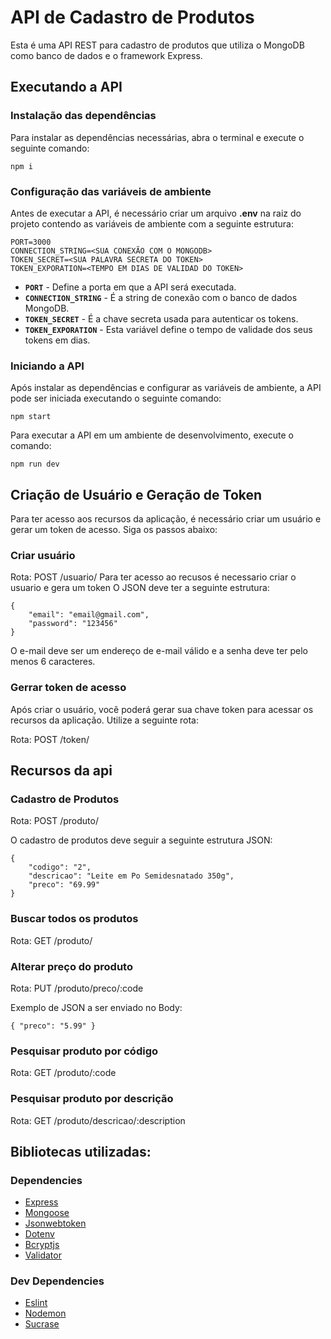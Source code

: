 # API de Cadastro de Produtos
Esta é uma API REST para cadastro de produtos que utiliza o MongoDB como banco de dados e o framework Express.
## Executando a API
### Instalação das dependências
Para instalar as dependências necessárias, abra o terminal e execute o seguinte comando:
~~~
npm i
~~~
### Configuração das variáveis de ambiente
Antes de executar a API, é necessário criar um arquivo __.env__ na raiz do projeto contendo as variáveis de ambiente com a seguinte estrutura:
~~~
PORT=3000
CONNECTION_STRING=<SUA CONEXÃO COM O MONGODB>
TOKEN_SECRET=<SUA PALAVRA SECRETA DO TOKEN>
TOKEN_EXPORATION=<TEMPO EM DIAS DE VALIDAD DO TOKEN>
~~~
* __`PORT`__ - Define a porta em que a API será executada.
* __`CONNECTION_STRING`__ - É a string de conexão com o banco de dados MongoDB.
* __`TOKEN_SECRET`__ - É a chave secreta usada para autenticar os tokens.
* __`TOKEN_EXPORATION`__ - Esta variável define o tempo de validade dos seus tokens em dias.
### Iniciando a API
Após instalar as dependências e configurar as variáveis de ambiente, a API pode ser iniciada executando o seguinte comando:
~~~
npm start
~~~
Para executar a API em um ambiente de desenvolvimento, execute o comando:
~~~
npm run dev
~~~
## Criação de Usuário e Geração de Token
Para ter acesso aos recursos da aplicação, é necessário criar um usuário e gerar um token de acesso. Siga os passos abaixo:
### Criar usuário
Rota: POST /usuario/
Para ter acesso ao recusos é necessario criar o usuario e gera um token
O JSON deve ter a seguinte estrutura:
~~~
{
	"email": "email@gmail.com",
	"password": "123456"
}
~~~
O e-mail deve ser um endereço de e-mail válido e a senha deve ter pelo menos 6 caracteres.
### Gerrar token de acesso
Após criar o usuário, você poderá gerar sua chave token para acessar os recursos da aplicação. Utilize a seguinte rota:

Rota: POST /token/

## Recursos da api
### Cadastro de Produtos
Rota: POST /produto/

O cadastro de produtos deve seguir a seguinte estrutura JSON:
~~~
{
    "codigo": "2",
    "descricao": "Leite em Po Semidesnatado 350g",
    "preco": "69.99"
}
~~~


### Buscar todos os produtos

Rota: GET /produto/


### Alterar preço do produto
Rota: PUT /produto/preco/:code

Exemplo de JSON a ser enviado no Body:
~~~
{ "preco": "5.99" }
~~~


### Pesquisar produto por código
Rota: GET /produto/:code


### Pesquisar produto por descrição
Rota: GET /produto/descricao/:description


## Bibliotecas utilizadas:
### Dependencies
* [Express](https://www.npmjs.com/package/express)
* [Mongoose](https://www.npmjs.com/package/mongoose)
* [Jsonwebtoken](https://www.npmjs.com/package/jsonwebtoken)
* [Dotenv](https://www.npmjs.com/package/dotenv)
* [Bcryptjs](https://www.npmjs.com/package/bcryptjs)
* [Validator](https://www.npmjs.com/package/validator)

### Dev Dependencies
* [Eslint](https://www.npmjs.com/package/eslint)
* [Nodemon](https://www.npmjs.com/package/nodemon)
* [Sucrase](https://www.npmjs.com/package/sucrase)


